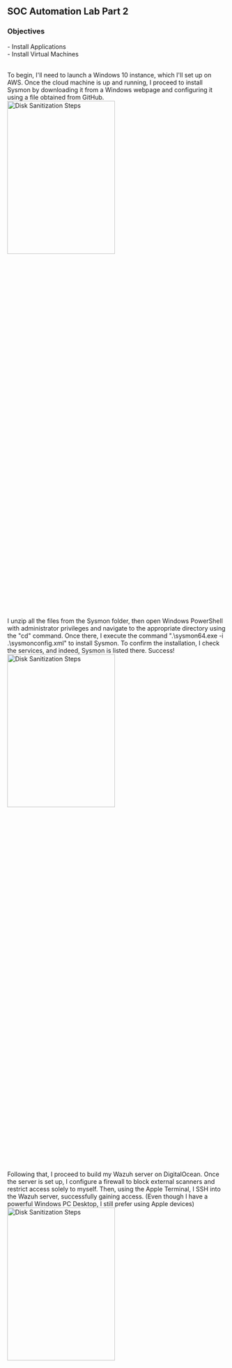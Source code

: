 <h2>SOC Automation Lab Part 2 </h2>

<h3>Objectives</h3>
- Install Applications 
<br />
- Install Virtual Machines
<br />
<br />

To begin, I'll need to launch a Windows 10 instance, which I'll set up on AWS. Once the cloud machine is up and running, I proceed to install Sysmon by downloading it from a Windows webpage and configuring it using a file obtained from GitHub. 
<br />
<img src="https://github.com/Yagoobz/https-github.com-Yagoobz-SOCAutomationLabPart2/assets/145611184/292bf34a-5175-4b19-a530-6d82bfbcb8b4" height="30%" width="70%" alt="Disk Sanitization Steps"/>

I unzip all the files from the Sysmon folder, then open Windows PowerShell with administrator privileges and navigate to the appropriate directory using the "cd" command. Once there, I execute the command ".\sysmon64.exe -i .\sysmonconfig.xml" to install Sysmon. To confirm the installation, I check the services, and indeed, Sysmon is listed there. Success! 
<br />
<img src="https://github.com/Yagoobz/SOCAutomationLabPart2/assets/145611184/a8a2cd0e-6787-46d2-b916-9fd62c527dfc" height="30%" width="70%" alt="Disk Sanitization Steps"/>

Following that, I proceed to build my Wazuh server on DigitalOcean. Once the server is set up, I configure a firewall to block external scanners and restrict access solely to myself. Then, using the Apple Terminal, I SSH into the Wazuh server, successfully gaining access. (Even though I have a powerful Windows PC Desktop, I still prefer using Apple devices)
<br />
<img src="https://github.com/Yagoobz/SOCAutomationLabPart2/assets/145611184/ea3888a5-eac4-430b-9369-a50fbccc05e2" height="30%" width="70%" alt="Disk Sanitization Steps"/>

Following the update and upgrade process, I begin installing Wazuh using a curl command obtained from their website. After a brief wait, the installation completes, and I make note of the username and password provided for accessing the Wazuh dashboard. Using the public IP address of the Wazuh server, I access the webpage via HTTPS, where I input the username and password, successfully gaining entry to the dashboard.
<br />
<img src="https://github.com/Yagoobz/SOCAutomationLabPart2/assets/145611184/cbf21b1c-4b5f-4576-9a3f-71b3e1107373" height="30%" width="70%" alt="Disk Sanitization Steps"/>

Next, I proceed to install TheHive, following a similar process to installing Wazuh. Using DigitalOcean, I create the server and configure a firewall, then SSH into the server from the Apple Terminal. The installation of TheHive requires three components: Java, Cassandra, and Elasticsearch, all of which I obtained from GitHub. After installing the prerequisites, I proceed to install each component, a process that typically takes about ten minutes to complete.
<br />
<img src="https://github.com/Yagoobz/SOCAutomationLabPart2/assets/145611184/9d2177fb-fd66-436e-85b9-51fc797e54e9" height="30%" width="70%" alt="Disk Sanitization Steps"/>

